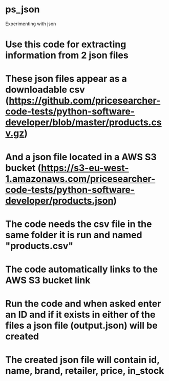 # ps_json
Experimenting with json

# Use this code for extracting information from 2 json files
# These json files appear as a downloadable csv (https://github.com/pricesearcher-code-tests/python-software-developer/blob/master/products.csv.gz)
# And a json file located in a AWS S3 bucket (https://s3-eu-west-1.amazonaws.com/pricesearcher-code-tests/python-software-developer/products.json)

# The code needs the csv file in the same folder it is run and named "products.csv"
# The code automatically links to the AWS S3 bucket link

# Run the code and when asked enter an ID and if it exists in either of the files a json file (output.json) will be created
# The created json file will contain id, name, brand, retailer, price, in_stock
